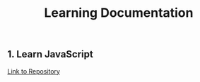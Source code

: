 <h1 align="center">Learning Documentation</h1><br/>

<h2>1. Learn JavaScript</h2>
<p><a  href="https://github.com/ariefhk/learn-javascript">Link to Repository</a></p>
<br/>

